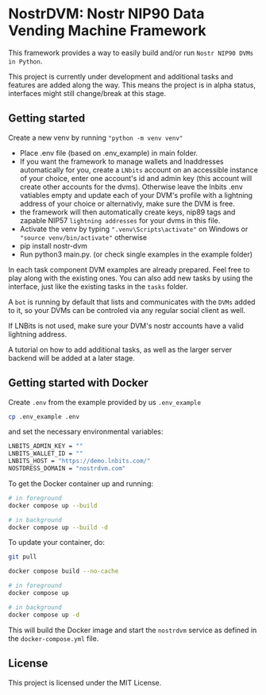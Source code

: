 # NostrDVM: Nostr NIP90 Data Vending Machine Framework

This framework provides a way to easily build and/or run `Nostr NIP90 DVMs in Python`.

This project is currently under development and additional tasks and features are added along the way. 
This means the project is in alpha status, interfaces might still change/break at this stage.

## Getting started 

Create a new venv by running `"python -m venv venv"`
  - Place .env file (based on .env_example) in main folder.
  - If you want the framework to manage wallets and lnaddresses automatically for you, create a `LNbits` account on an accessible instance of your choice, enter one account's id and admin key (this account will create other accounts for the dvms). Otherwise leave the lnbits .env vatiables empty and update each of your DVM's profile with a lightning address of your choice or alternativly, make sure the DVM is free.
  - the framework will then automatically create keys, nip89 tags and zapable NIP57 `lightning addresses` for your dvms in this file.
  - Activate the venv by typing `".venv\Scripts\activate"` on Windows or `"source venv/bin/activate"` otherwise
  - pip install nostr-dvm
  - Run python3 main.py. (or check single examples in the example folder)

In each task component DVM examples are already prepared. Feel free to play along with the existing ones.
You can also add new tasks by using the interface, just like the existing tasks in the `tasks` folder.

A `bot` is running by default that lists and communicates with the `DVMs` added to it, 
so your DVMs can be controled via any regular social client as well. 

If LNBits is not used, make sure your DVM's nostr accounts have a valid lightning address.

A tutorial on how to add additional tasks, as well as the larger server backend will be added at a later stage. 

## Getting started with Docker

Create `.env` from the example provided by us `.env_example`

```bash
cp .env_example .env
```

and set the necessary environmental variables:

```bash
LNBITS_ADMIN_KEY = ""
LNBITS_WALLET_ID = ""
LNBITS_HOST = "https://demo.lnbits.com/"
NOSTDRESS_DOMAIN = "nostrdvm.com"
```

To get the Docker container up and running:

```sh
# in foreground
docker compose up --build

# in background
docker compose up --build -d
```

To update your container, do:

```sh
git pull

docker compose build --no-cache

# in foreground
docker compose up

# in background
docker compose up -d
```

This will build the Docker image and start the `nostrdvm` service as defined in the `docker-compose.yml` file. 

## License

This project is licensed under the MIT License.
